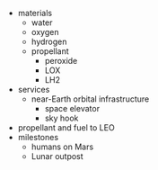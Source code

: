 * materials
  * water
  * oxygen
  * hydrogen
  * propellant
    * peroxide
    * LOX
    * LH2
* services
  * near-Earth orbital infrastructure
    * space elevator
    * sky hook
* propellant and fuel to LEO
* milestones
  * humans on Mars
  * Lunar outpost
